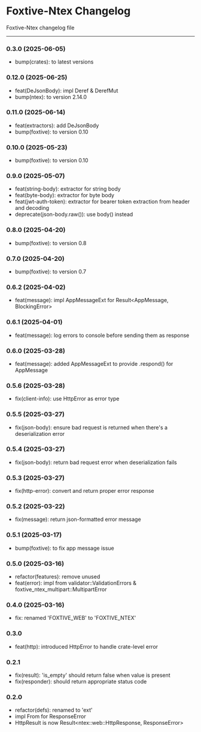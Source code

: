 # Foxtive-Ntex Changelog
Foxtive-Ntex changelog file 

------

### 0.3.0 (2025-06-05)
* bump(crates): to latest versions

### 0.12.0 (2025-06-25)
* feat(DeJsonBody): impl Deref & DerefMut
* bump(ntex): to version 2.14.0

### 0.11.0 (2025-06-14)
* feat(extractors): add DeJsonBody
* bump(foxtive): to version 0.10

### 0.10.0 (2025-05-23)
* bump(foxtive): to version 0.10

### 0.9.0 (2025-05-07)
* feat(string-body): extractor for string body
* feat(byte-body): extractor for byte body
* feat(jwt-auth-token): extractor for bearer token extraction from header and decoding
* deprecate(json-body.raw()): use body() instead

### 0.8.0 (2025-04-20)
* bump(foxtive): to version 0.8

### 0.7.0 (2025-04-20)
* bump(foxtive): to version 0.7

### 0.6.2 (2025-04-02)
* feat(message): impl AppMessageExt for Result<AppMessage, BlockingError<AppMessage>>

### 0.6.1 (2025-04-01)
* feat(message): log errors to console before sending them as response

### 0.6.0 (2025-03-28)
* feat(message): added AppMessageExt to provide .respond() for AppMessage

### 0.5.6 (2025-03-28)
* fix(client-info): use HttpError as error type

### 0.5.5 (2025-03-27)
* fix(json-body): ensure bad request is returned when there's a deserialization error

### 0.5.4 (2025-03-27)
* fix(json-body): return bad request error when deserialization fails

### 0.5.3 (2025-03-27)
* fix(http-error): convert and return proper error response

### 0.5.2 (2025-03-22)
* fix(message): return json-formatted error message

### 0.5.1 (2025-03-17)
* bump(foxtive): to fix app message issue

### 0.5.0 (2025-03-16)
* refactor(features): remove unused
* feat(error): impl from validator::ValidationErrors & foxtive_ntex_multipart::MultipartError

### 0.4.0 (2025-03-16)
* fix: renamed 'FOXTIVE_WEB' to 'FOXTIVE_NTEX'

### 0.3.0
* feat(http): introduced HttpError to handle crate-level error

### 0.2.1
* fix(result): 'is_empty' should return false when value is present
* fix(responder): should return appropriate status code

### 0.2.0
* refactor(defs): renamed to 'ext'
* impl From<Error> for ResponseError
* HttpResult is now Result<ntex::web::HttpResponse, ResponseError>

